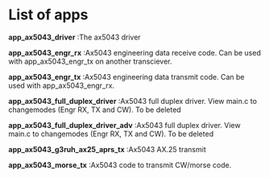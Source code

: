 # List of apps

**app_ax5043_driver**                       :The ax5043 driver

**app_ax5043_engr_rx**                      :Ax5043 engineering data receive code. Can be used with app_ax5043_engr_tx on another transciever.

**app_ax5043_engr_tx**                      :Ax5043 engineering data transmit code. Can be used with app_ax5043_engr_rx.

**app_ax5043_full_duplex_driver**           :Ax5043 full duplex driver. View main.c to changemodes (Engr RX, TX and CW). To be deleted

**app_ax5043_full_duplex_driver_adv**       :Ax5043 full duplex driver. View main.c to changemodes (Engr RX, TX and CW). To be deleted

**app_ax5043_g3ruh_ax25_aprs_tx**           :Ax5043 AX.25 transmit

**app_ax5043_morse_tx**                     :Ax5043 code to transmit CW/morse code.
